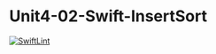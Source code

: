 # Unit4-02-Swift-InsertSort
[![SwiftLint](https://github.com/ICS4U-Programming-MelodyB/Unit4-02-Swift-InsertSort/workflows/SwiftLint/badge.svg)](https://github.com/ICS4U-Programming-MelodyB/Unit4-02-Swift-InsertSort/actions)

